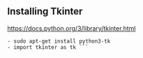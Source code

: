 
## Installing Tkinter

https://docs.python.org/3/library/tkinter.html

```
- sudo apt-get install python3-tk
- import tkinter as tk ```
